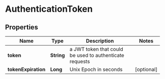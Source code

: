 

# AuthenticationToken


## Properties

| Name | Type | Description | Notes |
|------------ | ------------- | ------------- | -------------|
|**token** | **String** | a JWT token that could be used to authenticate requests |  |
|**tokenExpiration** | **Long** | Unix Epoch in seconds |  [optional] |




